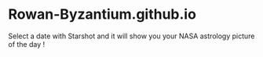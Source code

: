 # Rowan-Byzantium.github.io
Select a date with Starshot and it will show you your NASA astrology picture of the day !
